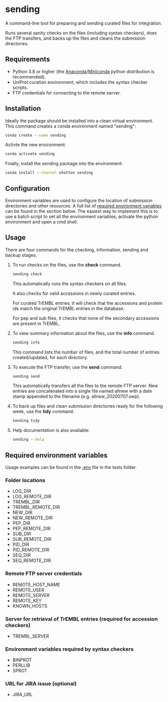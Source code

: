 # sending

A command-line tool for preparing and sending curated files for integration.

Runs several sanity checks on the files (including syntax checkers), does the FTP transfers, and backs up the files and cleans the submission directories.

## Requirements

- Python 3.8 or higher (the [Anaconda](https://www.anaconda.com/products/individual)/[Miniconda](https://docs.conda.io/en/latest/miniconda.html) python distribution is recommended).
- UniProt curation environment, which includes the syntax checker scripts.
- FTP credentials for connecting to the remote server.

## Installation

Ideally the package should be installed into a clean virtual environment. This command creates a conda environment named "sending":

```cmd
conda create --name sending
```

Activte the new environment:

```cmd
conda activate sending
```

Finally, install the sending package into the environment:

```cmd
conda install --channel ehatton sending
```

## Configuration

Environment variables are used to configure the location of submission directories and other resources. A full list of [required environment variables](#required-environment-variables) can be found in the section below. The easiest way to implement this is to use a batch script to set all the environment variables, activate the python environment and open a cmd shell.

## Usage

There are four commands for the checking, information, sending and backup stages.

1. To run checks on the files, use the __check__ command.

    ```cmd
    sending check
    ```

    This automatically runs the syntax checkers on all files.

    It also checks for valid accessions in newly curated entries.

    For curated TrEMBL entries, it will check that the accessions and protein ids match the original TrEMBL entries in the database.

    For pep and sub files, it checks that none of the secondary accessions are present in TrEMBL.

2. To view summary information about the files, use the __info__ command.

    ```cmd
    sending info
    ```

    This command lists the number of files, and the total number of entries created/updated, for each directory.

3. To execute the FTP transfer, use the __send__ command.

    ```cmd
    sending send
    ```

    This automatically transfers all the files to the remote FTP server. New entries are concatenated into a single file named allnew with a date stamp appended to the filename (e.g. allnew_20200707.swp).

4. To back up files and clean submission directories ready for the following week, use the __tidy__ command.

    ```cmd
    sending tidy
    ```

5. Help documentation is also available:

    ```cmd
    sending --help
    ```

## Required environment variables

Usage examples can be found in the [.env](/tests/.env) file in the tests folder.

### Folder locations

- LOG_DIR
- LOG_REMOTE_DIR
- TREMBL_DIR
- TREMBL_REMOTE_DIR
- NEW_DIR
- NEW_REMOTE_DIR
- PEP_DIR
- PEP_REMOTE_DIR
- SUB_DIR
- SUB_REMOTE_DIR
- PID_DIR
- PID_REMOTE_DIR
- SEQ_DIR
- SEQ_REMOTE_DIR

### Remote FTP server credentials

- REMOTE_HOST_NAME
- REMOTE_USER
- REMOTE_SERVER
- REMOTE_KEY
- KNOWN_HOSTS

### Server for retrieval of TrEMBL entries (required for accession checkers)

- TREMBL_SERVER

### Environment variables required by syntax checkers

- BINPROT
- PERLLIB
- SPROT

### URL for JIRA issue (optional)

- JIRA_URL